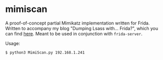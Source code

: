 # mimiscan

A proof-of-concept partial Mimikatz implementation written for Frida. Written to accompany my blog "Dumping Lsass with... Frida?", which you can find [here](https://please.donothack.us/blogs/mimikatz-frida-part-1). Meant to be used in conjunction with `frida-server`.

Usage:

```bash
$ python3 MimiScan.py 192.168.1.241
```
